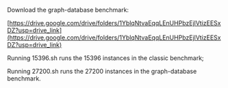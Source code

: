 Download the graph-database benchmark:

[https://drive.google.com/drive/folders/1YblqNtvaEqqLEnUHPbzEjlVtizEESxDZ?usp=drive_link](https://drive.google.com/drive/folders/1YblqNtvaEqqLEnUHPbzEjlVtizEESxDZ?usp=drive_link)


Running 15396.sh runs the 15396 instances in the classic benchmark;

Running 27200.sh runs the 27200 instances in the graph-database benchmark.
